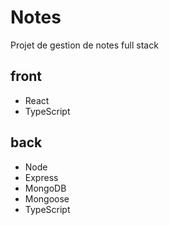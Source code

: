 <h1>Notes</h1>
<section>
  Projet de gestion de notes full stack
</section>
<h2>front</h2>
<ul>
    <li>React</li>
    <li>TypeScript</li>
</ul>
<h2>back</h2>
<ul>
  <li>Node</li>
  <li>Express</li>
  <li>MongoDB</li>
  <li>Mongoose</li>
  <li>TypeScript</li>
</ul>